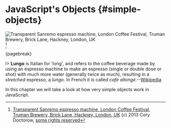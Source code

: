 # JavaScript's Objects {#simple-objects}

![Transparent Sanremo espresso machine, London Coffee Festival, Truman Brewery, Brick Lane, Hackney, London, UK](images/doctorow.jpg)[^doctorow]

[^doctorow]: [Transparent Sanremo espresso machine, London Coffee Festival, Truman Brewery, Brick Lane, Hackney, London, UK](http://www.flickr.com/photos/doctorow/8679962639) (c) 2013 Cory Doctorow, [some rights reserved](http://creativecommons.org/licenses/by-sa/2.0/deed.en)

{pagebreak}

I> **Lungo** is Italian for 'long', and refers to the coffee beverage made by using an espresso machine to make an espresso (single or double dose or shot) with much more water (generally twice as much), resulting in a *stretched* espresso, a *lungo*. In French it is called *café allongé*.--[Wikipedia](https://en.wikipedia.org/wiki/Lungo)

In this chapter we will take a look at how very simple objects work in JavaScript.